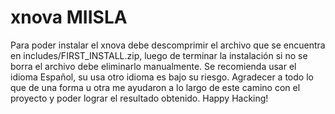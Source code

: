 # xnova MIISLA
Para poder instalar el xnova debe descomprimir el archivo que se encuentra en includes/FIRST_INSTALL.zip, luego de terminar la instalación si no se borra el archivo debe eliminarlo manualmente.
Se recomienda usar el idioma Español, su usa otro idioma es bajo su riesgo.
Agradecer a todo lo que de una forma u otra me ayudaron a lo largo de este camino con el proyecto y poder lograr el resultado obtenido.
Happy Hacking!
 
